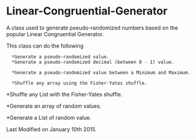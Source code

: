 # Linear-Congruential-Generator
A class used to generate pseudo-randomized numbers based on the popular Linear Congruential Generator.

This class can do the following

      *Generate a pseudo-randomized value.
      *Generate a pseudo-randomized decimal (between 0 - 1) value.
   
      *Generate a pseudo-randomized value between a Minimum and Maximum.
   
      *Shuffle any array using the Fisher-Yates shuffle.
   
   *Shuffle any List<T> with the Fisher-Yates shuffle.
   
   *Generate an array of random values.
   
   *Generate a List<T> of random value.
  
  Last Modified on January 10th 2015.
